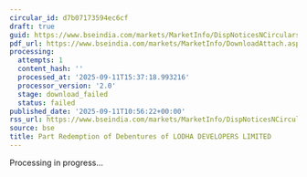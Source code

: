 ```yaml
---
circular_id: d7b07173594ec6cf
draft: true
guid: https://www.bseindia.com/markets/MarketInfo/DispNoticesNCirculars.aspx?Noticeid={396A2D95-F85A-4893-8532-BED468438195}&noticeno=20250911-14&dt=09/11/2025&icount=14&totcount=86&flag=0
pdf_url: https://www.bseindia.com/markets/MarketInfo/DownloadAttach.aspx?id=20250911-14&attachedId=
processing:
  attempts: 1
  content_hash: ''
  processed_at: '2025-09-11T15:37:18.993216'
  processor_version: '2.0'
  stage: download_failed
  status: failed
published_date: '2025-09-11T10:56:22+00:00'
rss_url: https://www.bseindia.com/markets/MarketInfo/DispNoticesNCirculars.aspx?Noticeid={396A2D95-F85A-4893-8532-BED468438195}&noticeno=20250911-14&dt=09/11/2025&icount=14&totcount=86&flag=0
source: bse
title: Part Redemption of Debentures of LODHA DEVELOPERS LIMITED
---
```


Processing in progress...